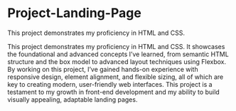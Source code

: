 # Project-Landing-Page

This project demonstrates my proficiency in HTML and CSS.


This project demonstrates my proficiency in HTML and CSS. It showcases the foundational and advanced concepts I’ve learned, from semantic HTML structure and the box model to advanced layout techniques using Flexbox. By working on this project, I’ve gained hands-on experience with responsive design, element alignment, and flexible sizing, all of which are key to creating modern, user-friendly web interfaces. This project is a testament to my growth in front-end development and my ability to build visually appealing, adaptable landing pages.